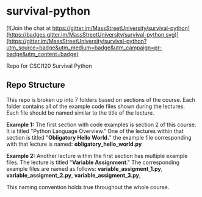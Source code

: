 # survival-python

[![Join the chat at https://gitter.im/MassStreetUniversity/survival-python](https://badges.gitter.im/MassStreetUniversity/survival-python.svg)](https://gitter.im/MassStreetUniversity/survival-python?utm_source=badge&utm_medium=badge&utm_campaign=pr-badge&utm_content=badge)

Repo for CSCI120 Survival Python

## Repo Structure
This repo is broken up into 7 folders based on sections of the course. Each folder contains all of the example code files shown during the lectures. Each file should be named similar to the title of the lecture. 

**Example 1:** The first section with code examples is section 2 of this course. It is titled "Python Language Overview." One of the lectures within that section is titled "**Obligatory Hello World.**" the example file corresponding with that lecture is named: **obligatory_hello_world.py**

**Example 2:** Another lecture within the first section has multiple example files. The lecture is titled "**Variable Assignment**." The corresponding example files are named as follows: **variable_assigment_1.py**, **variable_assigment_2.py**, **variable_assigment_3.py**, 

This naming convention holds true throughout the whole course.